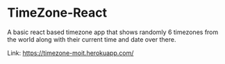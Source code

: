 # TimeZone-React
A basic react based timezone app that shows randomly 6 timezones from the world along with their current time and date over there.


Link: https://timezone-moit.herokuapp.com/

